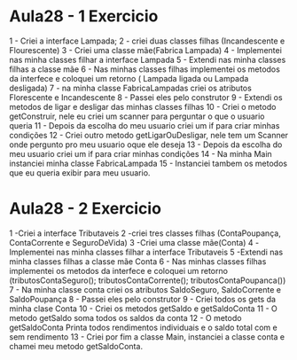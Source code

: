 # Aula28 - 1 Exercicio 

1 - Criei a interface Lampada;
2 - criei duas classes filhas (Incandescente e Flourescente)
3 - Criei uma classe mãe(Fabrica Lampada)
4 - Implementei nas minha classes filhar a interface Lampada
5 - Extendi nas minha classes filhas a classe mãe
6 - Nas minhas classes filhas implementei os metodos da interfece e coloquei um retorno ( Lampada ligada ou Lampada desligada)
7 - na minha classe FabricaLampadas criei os atributos Florescente e Incandescente
8 - Passei eles pelo construtor
9 - Extendi os metodos de ligar e desligar das minhas classes filhas
10 - Criei o metodo getConstruir, nele eu criei um scanner para perguntar o que o usuario queria
11 - Depois da escolha do meu usuario criei um if para criar minhas condições
12 - Criei outro metodo getLigarOuDesligar, nele tem um Scanner onde pergunto pro meu usuario oque ele deseja
13 - Depois da escolha do meu usuario criei um if para criar minhas condições
14 - Na minha Main instanciei minha classe FabricaLampada
15 - Instanciei tambem os metodos que eu queria exibir para meu usuario.

# Aula28 - 2 Exercicio 

1 -Criei a interface Tributaveis
2 -criei tres classes filhas (ContaPoupança, ContaCorrente e SeguroDeVida)
3 -Criei uma classe mãe(Conta)
4 -Implementei nas minha classes filhar a interface Tributaveis
5 -Extendi nas minha classes filhas a classe mãe Conta
6 - Nas minhas classes filhas implementei os metodos da interfece e coloquei um retorno (tributosContaSeguro(); tributosContaCorrente(); tributosContaPoupanca())
7 - Na minha classe conta criei os atributos SaldoSeguro, SaldoCorrente e SaldoPoupança
8 - Passei eles pelo construtor
9 - Criei todos os gets da minha clase Conta
10 - Criei os metodos getSaldo e getSaldoConta
11 - O metodo getSaldo soma todos os saldos da conta
12 - O metodo getSaldoConta Printa todos rendimentos individuais e o saldo total com e sem rendimento
13 - Criei por fim a classe Main, instanciei a classe conta e chamei meu metodo getSaldoConta.
